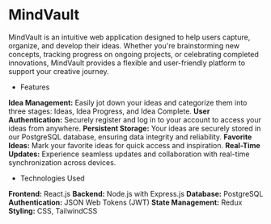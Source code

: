 # MindVault


MindVault is an intuitive web application designed to help users capture, organize, and develop their ideas. Whether you're brainstorming new concepts, tracking progress on ongoing projects, or celebrating completed innovations, MindVault provides a flexible and user-friendly platform to support your creative journey.

- Features

**Idea Management:** Easily jot down your ideas and categorize them into three stages: Ideas, Idea Progress, and Idea Complete.
**User Authentication:** Securely register and log in to your account to access your ideas from anywhere.
**Persistent Storage:** Your ideas are securely stored in our PostgreSQL database, ensuring data integrity and reliability.
**Favorite Ideas:** Mark your favorite ideas for quick access and inspiration.
**Real-Time Updates:** Experience seamless updates and collaboration with real-time synchronization across devices.

- Technologies Used

**Frontend:** React.js
**Backend:** Node.js with Express.js
**Database:** PostgreSQL
**Authentication:** JSON Web Tokens (JWT)
**State Management:** Redux
**Styling:** CSS, TailwindCSS

